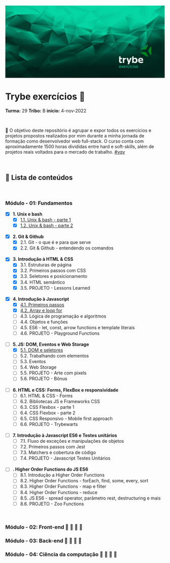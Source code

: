 ![main-banner-trybe](./assets/main-banner-trybe.jpg)

# Trybe exercícios :rocket:

**Turma:** 29 
**Tribo:** B
**início:** 4-nov-2022



<br>

:dart: O objetivo deste repositório é agrupar e expor todos os exercícios e projetos propostos realizados por mim durante a minha jornada de formação como desenvolvedor web full-stack. O curso conta com aproximadamente 1500 horas divididas entre hard e soft-skills, além de projetos reais voltados para o mercado de trabalho. [#vqv]()

<br>

## :round_pushpin: Lista de conteúdos 

<br>

### Módulo - 01: Fundamentos


- [x] **1. Unix e bash**
	- [x] [1.1. Unix & bash - parte 1](./01-fundamentos/01-unix-e-shell/d1/readme.md)
	- [x] [1.2. Unix & bash - parte 2](./01-fundamentos/01-unix-e-shell/d2/readme.md)
	
  <br>
- [x] **2. Git & Github**
	- [x] 2.1. Git - o que é e para que serve
	- [x] 2.2. Git & Github - entendendo os comandos
	
  <br>
- [x] **3. Introdução à HTML & CSS**
	- [x] 3.1. Estruturas de página
	- [x] 3.2. Primeiros passos com CSS
	- [x] 3.3. Seletores e posicionamento
	- [x] 3.4. HTML semântico
	- [x] 3.5. PROJETO - Lessons Learned
	
  <br>
- [x] **4. Introdução à Javascript**
	- [x] [4.1. Primeiros passos](./01-fundamentos/04-intro-js/d1-introducao-js/)
	- [X] [4.2. Array e loop for](./01-fundamentos/04-intro-js/d2-repeticoes/)
	- [ ] 4.3. Lógica de programação e algoritmos
	- [ ] 4.4. Objetos e funções
	- [ ] 4.5. ES6 - let, const, arrow functions e template literais
	- [ ] 4.6. PROJETO - Playground Functions
	
  <br>
- [ ] **5. JS: DOM, Eventos e Web Storage**
	- [x] [5.1. DOM e seletores](./01-fundamentos/05-DOM/readme.md)
	- [ ] 5.2. Trabalhando com elementos
	- [ ] 5.3. Eventos
	- [ ] 5.4. Web Storage
	- [ ] 5.5. PROJETO - Arte com pixels
	- [ ] 5.6. PROJETO - Bônus
	
  <br>
- [ ] **6. HTML e CSS: Forms, FlexBox e responsividade**
	- [ ] 6.1. HTML  & CSS - Forms
	- [ ] 6.2. Bibliotecas JS e Frameworks CSS
	- [ ] 6.3. CSS Flexbox - parte 1
	- [ ] 6.4. CSS Flexbox - parte 2
	- [ ] 6.5. CSS Responsivo - Mobile first approach
	- [ ] 6.6. PROJETO - Trybewarts
	
  <br>
- [ ] **7. Introdução à Javascript ES6 e Testes unitários**
	- [ ] 7.1. Fluxo de exceções e manipulações de objetos
	- [ ] 7.2. Primeiros passos com Jest
	- [ ] 7.3. Matchers e cobertura de código
	- [ ] 7.4. PROJETO - Javascript Testes Unitários
	
  <br>
- [ ] **. Higher Order Functions do JS ES6**
	- [ ] 8.1. Introdução a Higher Order Functions
	- [ ] 8.2. Higher Order Functions - forEach, find, some, every, sort
	- [ ] 8.3. Higher Order Functions - map e filter
	- [ ] 8.4. Higher Order Functions - reduce
	- [ ] 8.5. JS ES6 - spread operator, parâmetro rest, destructuring e mais
	- [ ] 8.6. PROJETO - Zoo Functions
	
<br>

### Módulo - 02: Front-end  :rotating_light: :construction: :construction: :construction:

### Módulo - 03: Back-end :rotating_light: :construction: :construction: :construction:

### Módulo - 04: Ciência da computação :rotating_light: :construction: :construction: :construction: